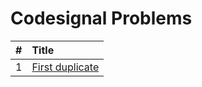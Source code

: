 # Codesignal Problems

  | # | Title |
  | :---: | :--- |
   1 | [First duplicate](https://github.com/ashishdotme/code.ashish.me/blob/master/codesignal/arrays/01-first-duplicate.js) |
